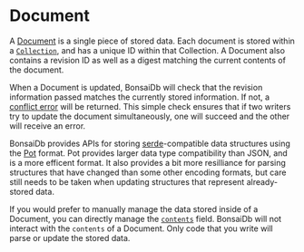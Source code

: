 # Document

A [Document](https://dev.bonsaidb.io/main/bonsaidb/core/document/struct.Document.html) is a single piece of stored data. Each document is stored within a [`Collection`](./collection.md), and has a unique ID within that Collection. A Document also contains a revision ID as well as a digest matching the current contents of the document.

When a Document is updated, BonsaiDb will check that the revision information passed matches the currently stored information. If not, a [conflict error](https://dev.bonsaidb.io/main/bonsaidb/core/enum.Error.html#variant.DocumentConflict) will be returned. This simple check ensures that if two writers try to update the document simultaneously, one will succeed and the other will receive an error.

BonsaiDb provides APIs for storing [serde](https://serde.rs/)-compatible data structures using the [Pot](https://github.com/khonsulabs/pot/) format. Pot provides larger data type compatibility than JSON, and is a more efficent format. It also provides a bit more resilliance for parsing structures that have changed than some other encoding formats, but care still needs to be taken when updating structures that represent already-stored data.

If you would prefer to manually manage the data stored inside of a Document, you can directly manage the [`contents`](https://dev.bonsaidb.io/main/bonsaidb/core/document/struct.Document.html#structfield.contents) field. BonsaiDb will not interact with the `contents` of a Document. Only code that you write will parse or update the stored data.
